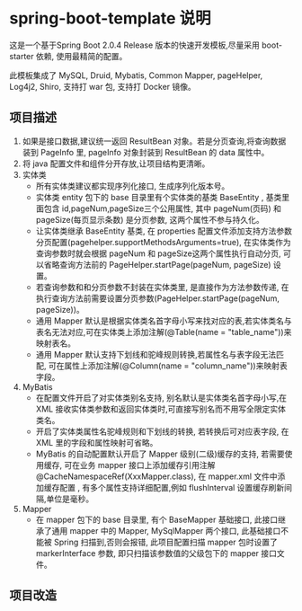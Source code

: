 # spring-boot-template 说明
这是一个基于Spring Boot 2.0.4 Release 版本的快速开发模板,尽量采用 boot-starter 依赖, 使用最精简的配置。

此模板集成了 MySQL, Druid, Mybatis, Common Mapper, pageHelper, Log4j2, Shiro, 支持打 war 包, 支持打 Docker 镜像。

## 项目描述
1. 如果是接口数据,建议统一返回 ResultBean 对象。若是分页查询,将查询数据装到 PageInfo 里, pageInfo 对象封装到 ResultBean 的 data 属性中。
2. 将 java 配置文件和组件分开存放,让项目结构更清晰。
3. 实体类
    - 所有实体类建议都实现序列化接口, 生成序列化版本号。
    - 实体类 entity 包下的 base 目录里有个实体类的基类 BaseEntity , 基类里面包含 id,pageNum,pageSize三个公用属性,
其中 pageNum(页码) 和 pageSize(每页显示条数) 是分页参数, 这两个属性不参与持久化。
    - 让实体类继承 BaseEntity 基类, 在 properties 配置文件添加支持方法参数分页配置(pagehelper.supportMethodsArguments=true),
在实体类作为查询参数时就会根据 pageNum 和 pageSize这两个属性执行自动分页, 可以省略查询方法前的 PageHelper.startPage(pageNum, pageSize) 设置。
    - 若查询参数和和分页参数不封装在实体类里, 是直接作为方法参数传递, 在执行查询方法前需要设置分页参数(PageHelper.startPage(pageNum, pageSize))。
    - 通用 Mapper 默认是根据实体类名首字母小写来找对应的表,若实体类名与表名无法对应,可在实体类上添加注解(@Table(name = "table_name"))来映射表名。
    - 通用 Mapper 默认支持下划线和驼峰规则转换,若属性名与表字段无法匹配, 可在属性上添加注解(@Column(name = "column_name"))来映射表字段。
4. MyBatis
    - 在配置文件开启了对实体类别名支持, 别名默认是实体类名首字母小写,在 XML 接收实体类参数和返回实体类时,可直接写别名而不用写全限定实体类名。
    - 开启了实体类属性名驼峰规则和下划线的转换, 若转换后可对应表字段, 在 XML 里的字段和属性映射可省略。
    - MyBatis 的自动配置默认开启了 Mapper 级别(二级)缓存的支持, 若需要使用缓存, 可在业务 mapper 接口上添加缓存引用注解 @CacheNamespaceRef(XxxMapper.class),
        在 mapper.xml 文件中添加缓存配置 <cache />, 有多个属性支持详细配置,例如 flushInterval 设置缓存刷新间隔,单位是毫秒。
5. Mapper
    - 在 mapper 包下的 base 目录里, 有个 BaseMapper<T> 基础接口, 此接口继承了通用 mapper 中的 Mapper<T>, MySqlMapper<T> 两个接口, 
        此基础接口不能被 Spring 扫描到,否则会报错, 此项目配置扫描 mapper 包时设置了 markerInterface 参数, 即只扫描该参数值的父级包下的 mapper 接口文件。


## 项目改造